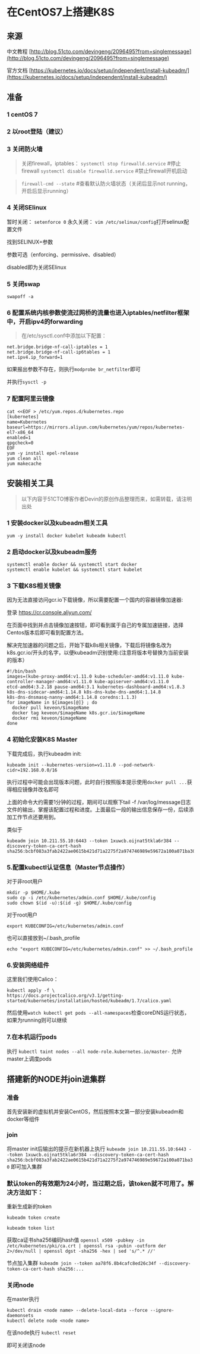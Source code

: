 # 在CentOS7上搭建K8S
## 来源
中文教程 [http://blog.51cto.com/devingeng/2096495?from=singlemessage](http://blog.51cto.com/devingeng/2096495?from=singlemessage)

官方文档 [https://kubernetes.io/docs/setup/independent/install-kubeadm/](https://kubernetes.io/docs/setup/independent/install-kubeadm/)
## 准备
### 1 centOS 7
### 2 以root登陆（建议）
### 3 关闭防火墙

> 关闭firewall，iptables：
`systemctl stop firewalld.service` #停止firewall
> `systemctl disable firewalld.service` #禁止firewall开机启动

> `firewall-cmd --state` #查看默认防火墙状态（关闭后显示not running，开启后显示running）

### 4 关闭SElinux
暂时关闭：
`setenforce 0`
永久关闭：
`vim /etc/selinux/config`打开selinux配置文件

找到SELINUX=参数

参数可选（enforcing、permissive、disabled）

disabled即为关闭SElinux

### 5 关闭swap

`swapoff -a`

### 6 配置系统内核参数使流过网桥的流量也进入iptables/netfilter框架中，开启ipv4的forwarding

> 在/etc/sysctl.conf中添加以下配置：
> 
 ```
 net.bridge.bridge-nf-call-iptables = 1
 net.bridge.bridge-nf-call-ip6tables = 1 
 net.ipv4.ip_forward=1
 ```
 如果报出参数不存在，则执行`modprobe br_netfilter`即可
 
 并执行`sysctl -p`
 
### 7 配置阿里云镜像

```
cat <<EOF > /etc/yum.repos.d/kubernetes.repo
[kubernetes]
name=Kubernetes
baseurl=https://mirrors.aliyun.com/kubernetes/yum/repos/kubernetes-el7-x86_64
enabled=1
gpgcheck=0
EOF
yum -y install epel-release
yum clean all
yum makecache
```

## 安装相关工具
>以下内容于51CTO博客作者Devin的原创作品整理而来，如需转载，请注明出处

### 1 安装docker以及kubeadm相关工具
`yum -y install docker kubelet kubeadm kubectl`

### 2 启动docker以及kubeadm服务
```
systemctl enable docker && systemctl start docker
systemctl enable kubelet && systemctl start kubelet
```

### 3 下载K8S相关镜像
因为无法直接访问gcr.io下载镜像，所以需要配置一个国内的容器镜像加速器:

登录 https://cr.console.aliyun.com/

在页面中找到并点击镜像加速按钮，即可看到属于自己的专属加速链接，选择Centos版本后即可看到配置方法。

解决完加速器的问题之后，开始下载k8s相关镜像，下载后将镜像名改为k8s.gcr.io/开头的名字，以便kubeadm识别使用:(注意将版本号替换为当前安装的版本）

```
#!/bin/bashimages=(kube-proxy-amd64:v1.11.0 kube-scheduler-amd64:v1.11.0 kube-controller-manager-amd64:v1.11.0 kube-apiserver-amd64:v1.11.0etcd-amd64:3.2.18 pause-amd64:3.1 kubernetes-dashboard-amd64:v1.8.3 k8s-dns-sidecar-amd64:1.14.8 k8s-dns-kube-dns-amd64:1.14.8k8s-dns-dnsmasq-nanny-amd64:1.14.8 coredns:1.1.3)for imageName in ${images[@]} ; do  docker pull keveon/$imageName  docker tag keveon/$imageName k8s.gcr.io/$imageName  docker rmi keveon/$imageNamedone
```

### 4 初始化安装K8S Master
下载完成后，执行kubeadm init:

`kubeadm init --kubernetes-version=v1.11.0 --pod-network-cidr=192.168.0.0/16`

执行过程中可能会出现版本问题，此时自行按照版本提示使用`docker pull ...`获得相应镜像并改名即可


上面的命令大约需要1分钟的过程，期间可以观察下tail -f /var/log/message日志文件的输出，掌握该配置过程和进度。上面最后一段的输出信息保存一份，后续添加工作节点还要用到。

类似于
```
kubeadm join 10.211.55.10:6443 --token 1xuwcb.oijnat5tkla6r384 --discovery-token-ca-cert-hash sha256:bcbf083a3fab2422ae0615b421d71a2275f2a974746989e59672a100a071ba30
```

### 5.配置kubectl认证信息（Master节点操作）

对于非root用户

```
mkdir -p $HOME/.kube
sudo cp -i /etc/kubernetes/admin.conf $HOME/.kube/config
sudo chown $(id -u):$(id -g) $HOME/.kube/config
```

对于root用户

```
export KUBECONFIG=/etc/kubernetes/admin.conf
```
也可以直接放到~/.bash_profile
 
```
echo "export KUBECONFIG=/etc/kubernetes/admin.conf" >> ~/.bash_profile
```
### 6.安装网络组件

这里我们使用Calico：

```
kubectl apply -f \
https://docs.projectcalico.org/v3.1/getting-started/kubernetes/installation/hosted/kubeadm/1.7/calico.yaml
```
然后使用`watch kubectl get pods --all-namespaces`检查coreDNS运行状态，如果为running则可以继续

### 7.在本机运行pods
执行
`kubectl taint nodes --all node-role.kubernetes.io/master-`
允许master上调度pods

## 搭建新的NODE并join进集群
### 准备
首先安装新的虚拟机并安装CentOS，然后按照本文第一部分安装kubeadm和docker等组件

### join
将master init后输出的提示在新机器上执行
`kubeadm join 10.211.55.10:6443 --token 1xuwcb.oijnat5tkla6r384 --discovery-token-ca-cert-hash sha256:bcbf083a3fab2422ae0615b421d71a2275f2a974746989e59672a100a071ba30`
即可加入集群

### 默认token的有效期为24小时，当过期之后，该token就不可用了。解决方法如下：

重新生成新的token

`kubeadm token create`

`kubeadm token list`

获取ca证书sha256编码hash值
`openssl x509 -pubkey -in /etc/kubernetes/pki/ca.crt | openssl rsa -pubin -outform der 2>/dev/null | openssl dgst -sha256 -hex | sed 's/^.* //'`

节点加入集群
`kubeadm join --token aa78f6.8b4cafc8ed26c34f --discovery-token-ca-cert-hash sha256:...`

### 关闭node
在master执行
```
kubectl drain <node name> --delete-local-data --force --ignore-daemonsets
kubectl delete node <node name>
```
在该node执行
`kubectl reset`

即可关闭该node